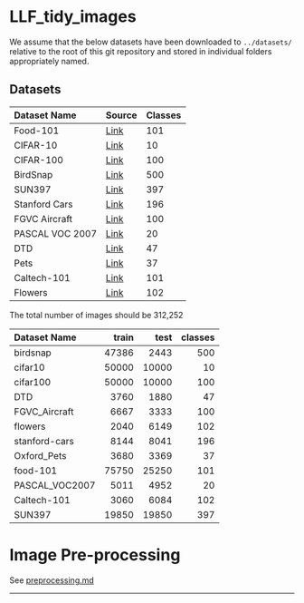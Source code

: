 # LLF_tidy_images

We assume that the below datasets have been downloaded to `../datasets/` relative
to the root of this git repository and stored in individual folders
appropriately named.

## Datasets


| Dataset Name | Source | Classes |
|:-------------|:-------|:--------|
| Food-101 | [Link](https://vision.ee.ethz.ch/datasets_extra/food-101/) | 101 |
| CIFAR-10     | [Link](https://www.cs.toronto.edu/~kriz/cifar.html) | 10 | 
| CIFAR-100    | [Link](https://www.cs.toronto.edu/~kriz/cifar.html) | 100 |
| BirdSnap     | [Link](http://thomasberg.org)  | 500 | 
| SUN397 | [Link](https://vision.princeton.edu/projects/2010/SUN/) | 397 | 
| Stanford Cars| [Link](http://ai.stanford.edu/~jkrause/cars/car_dataset.html) | 196 |
| FGVC Aircraft| [Link](https://www.robots.ox.ac.uk/~vgg/data/fgvc-aircraft/) | 100 |
| PASCAL VOC 2007 | [Link](http://host.robots.ox.ac.uk/pascal/VOC/voc2007/) | 20 |
| DTD | [Link](http://www.robots.ox.ac.uk/~vgg/data/dtd/) | 47 | 
| Pets | [Link](http://www.robots.ox.ac.uk/~vgg/data/pets/) | 37 |
| Caltech-101 | [Link](http://www.vision.caltech.edu/Image_Datasets/Caltech101/Caltech101.html) | 101
| Flowers | [Link](https://www.robots.ox.ac.uk/~vgg/data/flowers/17/) | 102 |



The total number of images should be 312,252


| Dataset Name  | train|  test| classes|
|:--------------|-----:|-----:|-------:|
|birdsnap       | 47386|  2443| 500    |
|cifar10        | 50000| 10000| 10     |   
|cifar100       | 50000| 10000| 100    |
|DTD            |  3760|  1880| 47     |
|FGVC_Aircraft  |  6667|  3333| 100    |
|flowers        |  2040|  6149| 102    |
|stanford-cars  |  8144|  8041| 196    |
|Oxford_Pets    |  3680|  3369| 37     |
|food-101       | 75750| 25250| 101    |
|PASCAL_VOC2007 |  5011|  4952| 20     |
|Caltech-101    |  3060|  6084| 102    |
|SUN397         | 19850| 19850| 397    |


# Image Pre-processing

See [preprocessing.md](./preprocessing.md)


---
